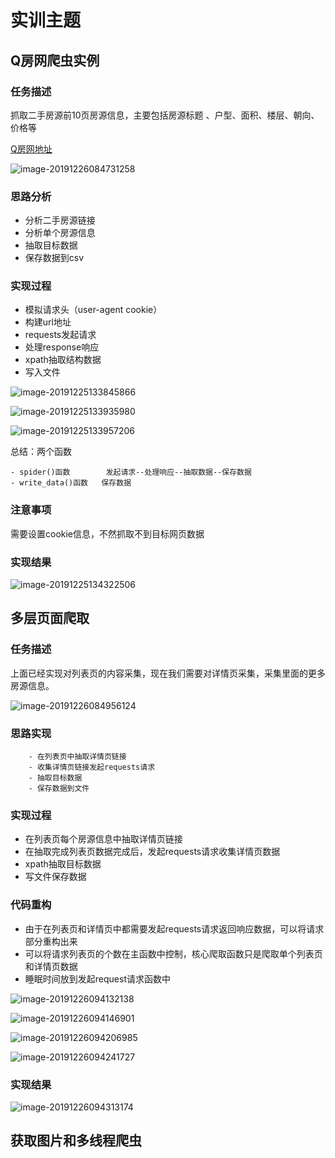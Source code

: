 # 实训主题

## Q房网爬虫实例

### 任务描述

抓取二手房源前10页房源信息，主要包括房源标题 、户型、面积、楼层、朝向、价格等

[Q房网地址](https://shenzhen.qfang.com/sale)

![image-20191226084731258](image-20191226084731258.png)

### 思路分析

- 分析二手房源链接
- 分析单个房源信息
- 抽取目标数据
- 保存数据到csv

### 实现过程

- 模拟请求头（user-agent	cookie）
- 构建url地址
- requests发起请求
- 处理response响应
- xpath抽取结构数据
- 写入文件

![image-20191225133845866](image-20191225133845866.png)

![image-20191225133935980](image-20191225133935980.png)

![image-20191225133957206](image-20191225133957206.png)

总结：两个函数

	- spider()函数		发起请求--处理响应--抽取数据--保存数据
	- write_data()函数   保存数据

### 注意事项

需要设置cookie信息，不然抓取不到目标网页数据

### 实现结果

![image-20191225134322506](image-20191225134322506.png)



## 多层页面爬取

### 任务描述

上面已经实现对列表页的内容采集，现在我们需要对详情页采集，采集里面的更多房源信息。

![image-20191226084956124](image-20191226084956124.png)

### 思路实现

		- 在列表页中抽取详情页链接
		- 收集详情页链接发起requests请求
		- 抽取目标数据
		- 保存数据到文件

### 实现过程

 - 在列表页每个房源信息中抽取详情页链接
 - 在抽取完成列表页数据完成后，发起requests请求收集详情页数据
 - xpath抽取目标数据
 - 写文件保存数据

### 代码重构

- 由于在列表页和详情页中都需要发起requests请求返回响应数据，可以将请求部分重构出来
- 可以将请求列表页的个数在主函数中控制，核心爬取函数只是爬取单个列表页和详情页数据
- 睡眠时间放到发起request请求函数中

![image-20191226094132138](image-20191226094132138.png)

![image-20191226094146901](image-20191226094146901.png)

![image-20191226094206985](image-20191226094206985.png)

![image-20191226094241727](image-20191226094241727.png)

### 实现结果

![image-20191226094313174](image-20191226094313174.png)

## 获取图片和多线程爬虫

